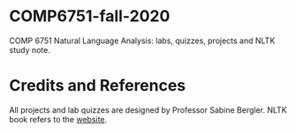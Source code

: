 # COMP6751-fall-2020

COMP 6751 Natural Language Analysis: labs, quizzes, projects and NLTK study note.


# Credits and References

All projects and lab quizzes are designed by Professor Sabine Bergler. NLTK book refers to the [website](http://www.nltk.org/book/).
